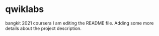 # qwiklabs
bangkit 2021 coursera
I am editing the README file. Adding some more details about the project description.
